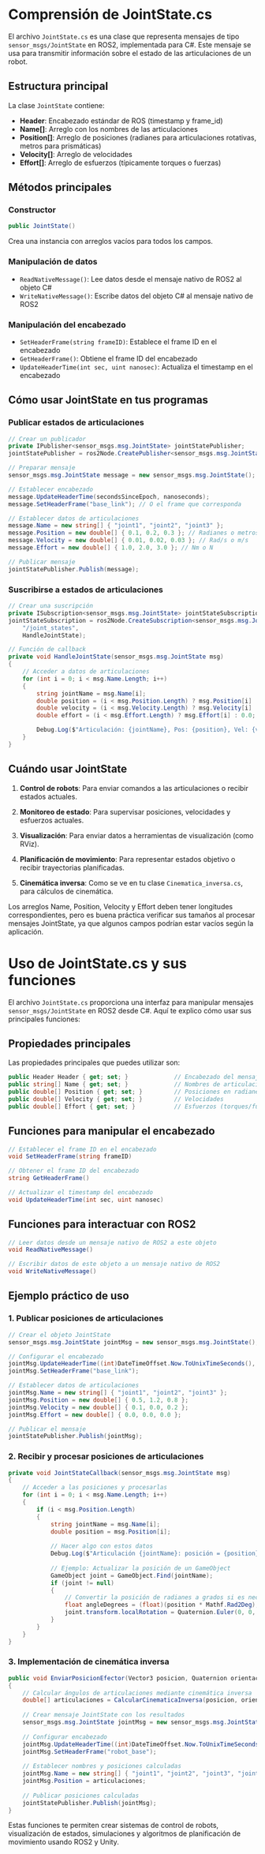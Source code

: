 # Comprensión de JointState.cs

El archivo `JointState.cs` es una clase que representa mensajes de tipo `sensor_msgs/JointState` en ROS2, implementada para C#. Este mensaje se usa para transmitir información sobre el estado de las articulaciones de un robot.

## Estructura principal

La clase `JointState` contiene:

- **Header**: Encabezado estándar de ROS (timestamp y frame_id)
- **Name[]**: Arreglo con los nombres de las articulaciones
- **Position[]**: Arreglo de posiciones (radianes para articulaciones rotativas, metros para prismáticas)
- **Velocity[]**: Arreglo de velocidades
- **Effort[]**: Arreglo de esfuerzos (típicamente torques o fuerzas)

## Métodos principales

### Constructor
```csharp
public JointState()
```
Crea una instancia con arreglos vacíos para todos los campos.

### Manipulación de datos
- `ReadNativeMessage()`: Lee datos desde el mensaje nativo de ROS2 al objeto C#
- `WriteNativeMessage()`: Escribe datos del objeto C# al mensaje nativo de ROS2

### Manipulación del encabezado
- `SetHeaderFrame(string frameID)`: Establece el frame ID en el encabezado
- `GetHeaderFrame()`: Obtiene el frame ID del encabezado
- `UpdateHeaderTime(int sec, uint nanosec)`: Actualiza el timestamp en el encabezado

## Cómo usar JointState en tus programas

### Publicar estados de articulaciones

```csharp
// Crear un publicador
private IPublisher<sensor_msgs.msg.JointState> jointStatePublisher;
jointStatePublisher = ros2Node.CreatePublisher<sensor_msgs.msg.JointState>("/joint_states");

// Preparar mensaje
sensor_msgs.msg.JointState message = new sensor_msgs.msg.JointState();

// Establecer encabezado
message.UpdateHeaderTime(secondsSinceEpoch, nanoseconds);
message.SetHeaderFrame("base_link"); // O el frame que corresponda

// Establecer datos de articulaciones
message.Name = new string[] { "joint1", "joint2", "joint3" };
message.Position = new double[] { 0.1, 0.2, 0.3 }; // Radianes o metros
message.Velocity = new double[] { 0.01, 0.02, 0.03 }; // Rad/s o m/s
message.Effort = new double[] { 1.0, 2.0, 3.0 }; // Nm o N

// Publicar mensaje
jointStatePublisher.Publish(message);
```

### Suscribirse a estados de articulaciones

```csharp
// Crear una suscripción
private ISubscription<sensor_msgs.msg.JointState> jointStateSubscription;
jointStateSubscription = ros2Node.CreateSubscription<sensor_msgs.msg.JointState>(
    "/joint_states",
    HandleJointState);

// Función de callback
private void HandleJointState(sensor_msgs.msg.JointState msg)
{
    // Acceder a datos de articulaciones
    for (int i = 0; i < msg.Name.Length; i++)
    {
        string jointName = msg.Name[i];
        double position = (i < msg.Position.Length) ? msg.Position[i] : 0.0;
        double velocity = (i < msg.Velocity.Length) ? msg.Velocity[i] : 0.0;
        double effort = (i < msg.Effort.Length) ? msg.Effort[i] : 0.0;

        Debug.Log($"Articulación: {jointName}, Pos: {position}, Vel: {velocity}, Esfuerzo: {effort}");
    }
}
```

## Cuándo usar JointState

1. **Control de robots**: Para enviar comandos a las articulaciones o recibir estados actuales.

2. **Monitoreo de estado**: Para supervisar posiciones, velocidades y esfuerzos actuales.

3. **Visualización**: Para enviar datos a herramientas de visualización (como RViz).

4. **Planificación de movimiento**: Para representar estados objetivo o recibir trayectorias planificadas.

5. **Cinemática inversa**: Como se ve en tu clase `Cinematica_inversa.cs`, para cálculos de cinemática.

Los arreglos Name, Position, Velocity y Effort deben tener longitudes correspondientes, pero es buena práctica verificar sus tamaños al procesar mensajes JointState, ya que algunos campos podrían estar vacíos según la aplicación.

# Uso de JointState.cs y sus funciones

El archivo `JointState.cs` proporciona una interfaz para manipular mensajes `sensor_msgs/JointState` en ROS2 desde C#. Aquí te explico cómo usar sus principales funciones:

## Propiedades principales

Las propiedades principales que puedes utilizar son:

```csharp
public Header Header { get; set; }             // Encabezado del mensaje
public string[] Name { get; set; }             // Nombres de articulaciones
public double[] Position { get; set; }         // Posiciones en radianes o metros
public double[] Velocity { get; set; }         // Velocidades
public double[] Effort { get; set; }           // Esfuerzos (torques/fuerzas)
```

## Funciones para manipular el encabezado

```csharp
// Establecer el frame ID en el encabezado
void SetHeaderFrame(string frameID)

// Obtener el frame ID del encabezado
string GetHeaderFrame()

// Actualizar el timestamp del encabezado
void UpdateHeaderTime(int sec, uint nanosec)
```

## Funciones para interactuar con ROS2

```csharp
// Leer datos desde un mensaje nativo de ROS2 a este objeto
void ReadNativeMessage()

// Escribir datos de este objeto a un mensaje nativo de ROS2
void WriteNativeMessage()
```

## Ejemplo práctico de uso

### 1. Publicar posiciones de articulaciones

```csharp
// Crear el objeto JointState
sensor_msgs.msg.JointState jointMsg = new sensor_msgs.msg.JointState();

// Configurar el encabezado
jointMsg.UpdateHeaderTime((int)DateTimeOffset.Now.ToUnixTimeSeconds(), 0);
jointMsg.SetHeaderFrame("base_link");

// Establecer datos de articulaciones
jointMsg.Name = new string[] { "joint1", "joint2", "joint3" };
jointMsg.Position = new double[] { 0.5, 1.2, 0.8 };
jointMsg.Velocity = new double[] { 0.1, 0.0, 0.2 };
jointMsg.Effort = new double[] { 0.0, 0.0, 0.0 };

// Publicar el mensaje
jointStatePublisher.Publish(jointMsg);
```

### 2. Recibir y procesar posiciones de articulaciones

```csharp
private void JointStateCallback(sensor_msgs.msg.JointState msg)
{
    // Acceder a las posiciones y procesarlas
    for (int i = 0; i < msg.Name.Length; i++)
    {
        if (i < msg.Position.Length)
        {
            string jointName = msg.Name[i];
            double position = msg.Position[i];
            
            // Hacer algo con estos datos
            Debug.Log($"Articulación {jointName}: posición = {position}");
            
            // Ejemplo: Actualizar la posición de un GameObject
            GameObject joint = GameObject.Find(jointName);
            if (joint != null)
            {
                // Convertir la posición de radianes a grados si es necesario
                float angleDegrees = (float)(position * Mathf.Rad2Deg);
                joint.transform.localRotation = Quaternion.Euler(0, 0, angleDegrees);
            }
        }
    }
}
```

### 3. Implementación de cinemática inversa

```csharp
public void EnviarPosicionEfector(Vector3 posicion, Quaternion orientacion)
{
    // Calcular ángulos de articulaciones mediante cinemática inversa
    double[] articulaciones = CalcularCinematicaInversa(posicion, orientacion);
    
    // Crear mensaje JointState con los resultados
    sensor_msgs.msg.JointState jointMsg = new sensor_msgs.msg.JointState();
    
    // Configurar encabezado
    jointMsg.UpdateHeaderTime((int)DateTimeOffset.Now.ToUnixTimeSeconds(), 0);
    jointMsg.SetHeaderFrame("robot_base");
    
    // Establecer nombres y posiciones calculadas
    jointMsg.Name = new string[] { "joint1", "joint2", "joint3", "joint4", "joint5", "joint6" };
    jointMsg.Position = articulaciones;
    
    // Publicar posiciones calculadas
    jointStatePublisher.Publish(jointMsg);
}
```

Estas funciones te permiten crear sistemas de control de robots, visualización de estados, simulaciones y algoritmos de planificación de movimiento usando ROS2 y Unity.